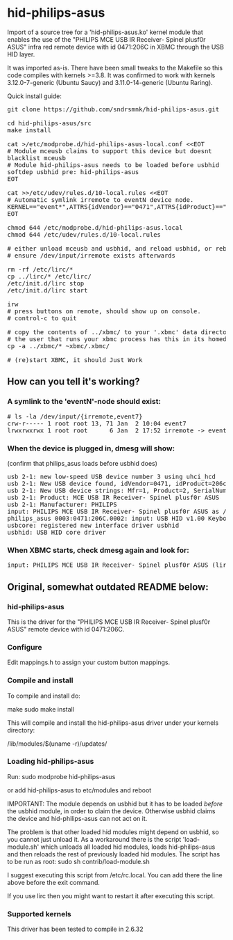 hid-philips-asus
================

Import of a source tree for a 'hid-philips-asus.ko' kernel module that enables
the use of the "PHILIPS MCE USB IR Receiver- Spinel plusf0r ASUS" infra red
remote device with id 0471:206C in XBMC through the USB HID layer.

It was imported as-is. There have been small tweaks to the Makefile so this
code compiles with kernels >=3.8. It was confirmed to work with kernels
3.12.0-7-generic (Ubuntu Saucy) and 3.11.0-14-generic (Ubuntu Raring).

Quick install guide:

<pre>
git clone https://github.com/sndrsmnk/hid-philips-asus.git

cd hid-philips-asus/src
make install

cat &gt;/etc/modprobe.d/hid-philips-asus-local.conf &lt;&lt;EOT
# Module mceusb claims to support this device but doesnt
blacklist mceusb
# Module hid-philips-asus needs to be loaded before usbhid
softdep usbhid pre: hid-philips-asus
EOT

cat &gt;&gt;/etc/udev/rules.d/10-local.rules &lt;&lt;EOT
# Automatic symlink irremote to eventN device node.
KERNEL=="event&#42;",ATTRS{idVendor}=="0471",ATTRS{idProduct}=="206c",SYMLINK="input/irremote"
EOT

chmod 644 /etc/modprobe.d/hid-philips-asus.local
chmod 644 /etc/udev/rules.d/10-local.rules

# either unload mceusb and usbhid, and reload usbhid, or reboot at this point
# ensure /dev/input/irremote exists afterwards

rm -rf /etc/lirc/&#42;
cp ../lirc/&#42; /etc/lirc/
/etc/init.d/lirc stop
/etc/init.d/lirc start

irw
# press buttons on remote, should show up on console.
# control-c to quit

# copy the contents of ../xbmc/ to your '.xbmc' data directory
# the user that runs your xbmc process has this in its homedirectory
cp -a ../xbmc/&#42; ~xbmc/.xbmc/

# (re)start XBMC, it should Just Work
</pre>



How can you tell it's working?
------------------------------

### A symlink to the 'eventN'-node should exist:
<pre>
# ls -la /dev/input/{irremote,event7}
crw-r----- 1 root root 13, 71 Jan  2 10:04 event7
lrwxrwxrwx 1 root root      6 Jan  2 17:52 irremote -> event7
</pre>

### When the device is plugged in, dmesg will show:
(confirm that philips_asus loads before usbhid does)
<pre>
usb 2-1: new low-speed USB device number 3 using uhci_hcd
usb 2-1: New USB device found, idVendor=0471, idProduct=206c
usb 2-1: New USB device strings: Mfr=1, Product=2, SerialNumber=0
usb 2-1: Product: MCE USB IR Receiver- Spinel plusf0r ASUS
usb 2-1: Manufacturer: PHILIPS
input: PHILIPS MCE USB IR Receiver- Spinel plusf0r ASUS as /devices/pci0000:00/0000:00:1d.0/usb2/2-1/2-1:1.0/input/inputNN
philips_asus 0003:0471:206C.0002: input: USB HID v1.00 Keyboard [PHILIPS MCE USB IR Receiver- Spinel plusf0r ASUS] on usb-0000:00:1d.0-1/inputN
usbcore: registered new interface driver usbhid
usbhid: USB HID core driver
</pre>

### When XBMC starts, check dmesg again and look for:
<pre>
input: PHILIPS MCE USB IR Receiver- Spinel plusf0r ASUS (lircd bypass) as /devices/virtual/input/inputNN
</pre>



Original, somewhat outdated README below:
-----------------------------------------

### hid-philips-asus
This is the driver for the "PHILIPS MCE USB IR Receiver- Spinel plusf0r ASUS"
remote device with id 0471:206C.

### Configure
Edit mappings.h to assign your custom button mappings.

### Compile and install
To compile and install do:

 make
 sudo make install

This will compile and install the hid-philips-asus driver under your kernels
directory:

 /lib/modules/$(uname -r)/updates/

### Loading hid-philips-asus
Run:
 sudo modprobe hid-philips-asus

or add hid-philips-asus to etc/modules and reboot

IMPORTANT:
The module depends on usbhid but it has to be loaded *before* the usbhid module,
in order to claim the device. Otherwise usbhid claims the device and
hid-philips-asus can not act on it.

The problem is that other loaded hid modules might depend on usbhid,
so you cannot just unload it.
As a workaround there is the script 'load-module.sh' which unloads all loaded
hid modules, loads hid-philips-asus and then reloads the rest of previously
loaded hid modules.
The script has to be run as root:
 sudo sh contrib/load-module.sh

I suggest executing this script from /etc/rc.local.
You can add there the line above before the exit command.

If you use lirc then you might want to restart it after executing this script.

### Supported kernels
This driver has been tested to compile in 2.6.32
